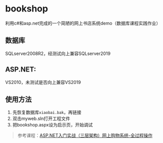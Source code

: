 # bookshop
利用c#和asp.net完成的一个简陋的网上书店系统demo（数据库课程实践作业）
## 数据库
SQLserver2008R2，经测试向上兼容SQLserver2019
## ASP.NET:
VS2010，未测试是否向上兼容VS2019
## 使用方法
1. 先恢复数据库``xiaobai.bak``，再链接
2. 双击myweb.sln打开工程文件
3. 把bookshop.aspx设为启示页，开始调试

> 参考课程：[ASP.NET入门实战（三层架构）网上购物系统-全过程操作](https://www.bilibili.com/video/BV1Yk4y1B7Gn)
